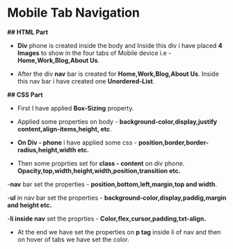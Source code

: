 # Mobile Tab Navigation

**## HTML Part**

- **Div** phone is created inside the body and Inside this div i have placed **4 Images** to show in the four tabs of Mobile device i.e - **Home,Work,Blog,About Us**.

- After the div **nav** bar is created for **Home,Work,Blog,About Us**. Inside this nav bar i have created one **Unordered-List**.

**## CSS Part**

- First I have applied **Box-Sizing** property.

- Applied some properties on body - **background-color,display,justify content,align-items,height, etc**.

- **On Div - phone** i have applied some css - **position,border,border-radius,height,width etc.**

- Then some proprties set for **class - content** on div phone. **Opacity,top,width,height,width,position,transition etc.**

-**nav** bar set the properties - **position,bottom,left,margin,top and width**.

-**ul** in nav bar set the properties - **background-color,display,paddig,margin and height etc.**

-**li inside nav** set the proprties - **Color,flex,cursor,padding,txt-align.**

- At the end we have set the properties on **p tag** inside li of nav and then on hover of tabs we have set the color.



